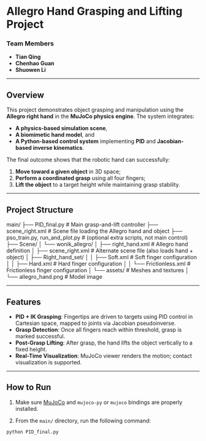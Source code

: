 # **Allegro Hand Grasping and Lifting Project**

### **Team Members**
- **Tian Qing**
- **Chenhao Guan**
- **Shuowen Li**

---

## **Overview**

This project demonstrates object grasping and manipulation using the **Allegro right hand** in the **MuJoCo physics engine**. The system integrates:

- **A physics-based simulation scene**,  
- **A biomimetic hand model**, and  
- **A Python-based control system** implementing **PID** and **Jacobian-based inverse kinematics**.

The final outcome shows that the robotic hand can successfully:
1. **Move toward a given object** in 3D space;
2. **Perform a coordinated grasp** using all four fingers;
3. **Lift the object** to a target height while maintaining grasp stability.

---
## **Project Structure**
main/
├── PID_final.py # Main grasp-and-lift controller
├── scene_right.xml # Scene file loading the Allegro hand and object
├── pso_train.py, run_and_plot.py # (optional extra scripts, not main control)
├── Scene/
│ └── wonik_allegro/
│ ├── right_hand.xml # Allegro hand definition
│ ├── scene_right.xml # Alternate scene file (also loads hand + object)
│ ├── Right_hand_set/
│ │ ├── Soft.xml # Soft finger configuration
│ │ ├── Hard.xml # Hard finger configuration
│ │ └── Frictionless.xml # Frictionless finger configuration
│ └── assets/ # Meshes and textures
│ └── allegro_hand.png # Model image

---

## **Features**

- **PID + IK Grasping**: Fingertips are driven to targets using PID control in Cartesian space, mapped to joints via Jacobian pseudoinverse.  
- **Grasp Detection**: Once all fingers reach within threshold, grasp is marked successful.  
- **Post-Grasp Lifting**: After grasp, the hand lifts the object vertically to a fixed height.  
- **Real-Time Visualization**: MuJoCo viewer renders the motion; contact visualization is supported.  

---

## **How to Run**
1. Make sure [MuJoCo](https://mujoco.org/) and `mujoco-py` or `mujoco` bindings are properly installed.

2. From the `main/` directory, run the following command:

```bash
python PID_final.py

